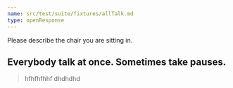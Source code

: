 ```yaml
---
name: src/test/suite/fixtures/allTalk.md
type: openResponse
---
```


Please describe the chair you are sitting in.

Everybody talk at once. Sometimes take pauses.
---

> hfhfhfhhf
> dhdhdhd
